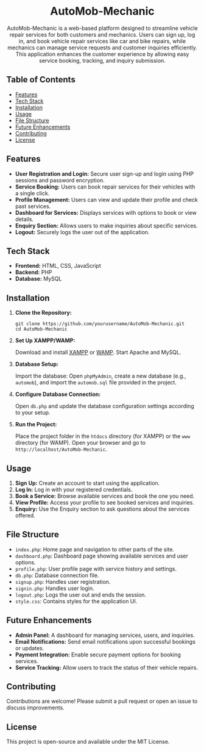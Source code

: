 <h1 align="center">AutoMob-Mechanic</h1>

<p align="center">
    AutoMob-Mechanic is a web-based platform designed to streamline vehicle repair services for both customers and mechanics. Users can sign up, log in, and book vehicle repair services like car and bike repairs, while mechanics can manage service requests and customer inquiries efficiently. This application enhances the customer experience by allowing easy service booking, tracking, and inquiry submission.
</p>

<h2>Table of Contents</h2>
<ul>
    <li><a href="#features">Features</a></li>
    <li><a href="#tech-stack">Tech Stack</a></li>
    <li><a href="#installation">Installation</a></li>
    <li><a href="#usage">Usage</a></li>
    <li><a href="#file-structure">File Structure</a></li>
    <li><a href="#future-enhancements">Future Enhancements</a></li>
    <li><a href="#contributing">Contributing</a></li>
    <li><a href="#license">License</a></li>
</ul>

<h2 id="features">Features</h2>
<ul>
    <li><strong>User Registration and Login:</strong> Secure user sign-up and login using PHP sessions and password encryption.</li>
    <li><strong>Service Booking:</strong> Users can book repair services for their vehicles with a single click.</li>
    <li><strong>Profile Management:</strong> Users can view and update their profile and check past services.</li>
    <li><strong>Dashboard for Services:</strong> Displays services with options to book or view details.</li>
    <li><strong>Enquiry Section:</strong> Allows users to make inquiries about specific services.</li>
    <li><strong>Logout:</strong> Securely logs the user out of the application.</li>
</ul>

<h2 id="tech-stack">Tech Stack</h2>
<ul>
    <li><strong>Frontend:</strong> HTML, CSS, JavaScript</li>
    <li><strong>Backend:</strong> PHP</li>
    <li><strong>Database:</strong> MySQL</li>
</ul>

<h2 id="installation">Installation</h2>
<ol>
    <li><strong>Clone the Repository:</strong>
        <pre><code>git clone https://github.com/yourusername/AutoMob-Mechanic.git
cd AutoMob-Mechanic</code></pre>
    </li>
    <li><strong>Set Up XAMPP/WAMP:</strong>
        <p>Download and install <a href="https://www.apachefriends.org/index.html">XAMPP</a> or <a href="https://www.wampserver.com/">WAMP</a>. Start Apache and MySQL.</p>
    </li>
    <li><strong>Database Setup:</strong>
        <p>Import the database: Open <code>phpMyAdmin</code>, create a new database (e.g., <code>automob</code>), and import the <code>automob.sql</code> file provided in the project.</p>
    </li>
    <li><strong>Configure Database Connection:</strong>
        <p>Open <code>db.php</code> and update the database configuration settings according to your setup.</p>
    </li>
    <li><strong>Run the Project:</strong>
        <p>Place the project folder in the <code>htdocs</code> directory (for XAMPP) or the <code>www</code> directory (for WAMP). Open your browser and go to <code>http://localhost/AutoMob-Mechanic</code>.</p>
    </li>
</ol>

<h2 id="usage">Usage</h2>
<ol>
    <li><strong>Sign Up:</strong> Create an account to start using the application.</li>
    <li><strong>Log In:</strong> Log in with your registered credentials.</li>
    <li><strong>Book a Service:</strong> Browse available services and book the one you need.</li>
    <li><strong>View Profile:</strong> Access your profile to see booked services and inquiries.</li>
    <li><strong>Enquiry:</strong> Use the Enquiry section to ask questions about the services offered.</li>
</ol>

<h2 id="file-structure">File Structure</h2>
<ul>
    <li><code>index.php</code>: Home page and navigation to other parts of the site.</li>
    <li><code>dashboard.php</code>: Dashboard page showing available services and user options.</li>
    <li><code>profile.php</code>: User profile page with service history and settings.</li>
    <li><code>db.php</code>: Database connection file.</li>
    <li><code>signup.php</code>: Handles user registration.</li>
    <li><code>signin.php</code>: Handles user login.</li>
    <li><code>logout.php</code>: Logs the user out and ends the session.</li>
    <li><code>style.css</code>: Contains styles for the application UI.</li>
</ul>

<h2 id="future-enhancements">Future Enhancements</h2>
<ul>
    <li><strong>Admin Panel:</strong> A dashboard for managing services, users, and inquiries.</li>
    <li><strong>Email Notifications:</strong> Send email notifications upon successful bookings or updates.</li>
    <li><strong>Payment Integration:</strong> Enable secure payment options for booking services.</li>
    <li><strong>Service Tracking:</strong> Allow users to track the status of their vehicle repairs.</li>
</ul>

<h2 id="contributing">Contributing</h2>
<p>Contributions are welcome! Please submit a pull request or open an issue to discuss improvements.</p>

<h2 id="license">License</h2>
<p>This project is open-source and available under the MIT License.</p>
